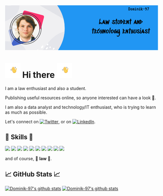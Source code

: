 [![Header](https://raw.githubusercontent.com/Dominik-97/Dominik-97/master/assets/Header.jpg "Header")](https://raw.githubusercontent.com/Dominik-97/Dominik-97/master/assets/Header.jpg)


# <img src="https://raw.githubusercontent.com/Dominik-97/Dominik-97/master/assets/wawing-hand-transparent.gif" width="50px"> Hi there <img src="https://raw.githubusercontent.com/Dominik-97/Dominik-97/master/assets/wawing-hand-transparent.gif" width="50px">


<!--
🐶 🐱 🐭 🐹 🐰 🦊 🐻 🐼
-->

I am a law enthusiast and also a student.

Publishing useful resources online, so anyone interested can have a look 🙂.

I am also a data analyst and technology/IT enthusiast, who is trying to learn as much as possible.

Let's connect on <a href="https://twitter.com/bal_dom"><img alt="Twitter" src="https://simpleicons.org/icons/twitter.svg" width="15px"></a>, or on <a href="https://cz.linkedin.com/in/dominik-bálint-009463145/cs-cz"><img alt="LinkedIn" src="https://simpleicons.org/icons/linkedin.svg" width="15px"></a>.

## :rocket: Skills :rocket:

![](https://img.shields.io/badge/OS-MacOS-informational?style=flat&logo=Apple&logoColor=white&color=2bbc8a)
![](https://img.shields.io/badge/Code-LaTeX-informational?style=flat&logo=LaTeX&logoColor=white&color=2bbc8a)
![](https://img.shields.io/badge/Code-Markdown-informational?style=flat&logo=Markdown&logoColor=white&color=2bbc8a)
![](https://img.shields.io/badge/Code-Shell-informational?style=flat&logo=GNU%20Bash&logoColor=white&color=2bbc8a)
![](https://img.shields.io/badge/Code-MySQL-informational?style=flat&logo=MySQL&logoColor=white&color=2bbc8a)
![](https://img.shields.io/badge/Code-VBA-informational?style=flat&logo=VBA&logoColor=white&color=2bbc8a)
![](https://img.shields.io/badge/Code-Python-informational?style=flat&logo=Python&logoColor=white&color=2bbc8a)
![](https://img.shields.io/badge/Code-HTML-informational?style=flat&logo=HTML5&logoColor=white&color=2bbc8a)
![](https://img.shields.io/badge/Code-CSS-informational?style=flat&logo=CSS3&logoColor=white&color=2bbc8a)
![](https://img.shields.io/badge/Code-JavaScript-informational?style=flat&logo=JavaScript&logoColor=white&color=2bbc8a)

and of course, :book: **law** :book:.

## :chart_with_upwards_trend: GitHub Stats :chart_with_upwards_trend:

[![Dominik-97's github stats](https://github-readme-stats.vercel.app/api?username=Dominik-97&repo=go-project-blueprint&title_color=ffffff&text_color=ffffff&icon_color=2bbc8a&bg_color=2196f3)](https://github.com/Dominik-97)
[![Dominik-97's github stats](https://github-readme-stats.vercel.app/api/top-langs/?username=Dominik-97&hide=java,html,rtf&title_color=ffffff&text_color=ffffff&icon_color=ffffff&bg_color=2196f3)](https://github.com/Dominik-97)

<!--
**Dominik-97/Dominik-97** is a ✨ _special_ ✨ repository because its `README.md` (this file) appears on your GitHub profile.

Here are some ideas to get you started:

👋👋👋👋👋👋👋

- 🔭 I’m currently working on ...
- 🌱 I’m currently learning ...
- 👯 I’m looking to collaborate on ...
- 🤔 I’m looking for help with ...
- 💬 Ask me about ...
- 📫 How to reach me: ...
- 😄 Pronouns: ...
- ⚡ Fun fact: ...
-->
